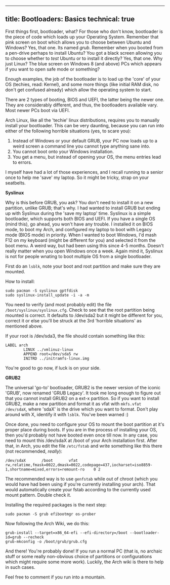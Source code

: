-------
title: Bootloaders: Basics
technical: true
-------

First things first, bootloader, what? For those who don't know, bootloader is the piece of code which loads up your Operating System. Remember that pink screen on boot which allows you to choose between Ubuntu and Windows? Yes, that one. Its named *grub*. Remember when you booted from a pen-drive perhaps to install Ubuntu? You got a black screen allowing you to choose whether to *test* Ubuntu or to install it directly? Yes, that one. Why just Linux? The blue screen on Windows 8 (and above) PCs which appears if you want to open safe mode or something?

Enough examples, the job of the bootloader is to load up the 'core' of your OS (techies, read: Kernel), and some more things (like initial RAM disk, no don't get confused already) which allow the operating system to start.

There are 2 types of booting, BIOS and UEFI, the latter being the newer one. They are considerably different, and thus, the bootloaders available vary. Most newer PCs boot via UEFI.

Arch Linux, like all the 'techie' linux distributions, requires you to manually install your bootloader. This can be very daunting, because you can run into either of the following horrible situations (yes, to scare you):

1. Instead of Windows or your default GRUB, your PC now loads up to a weird screen a command line you cannot type anything sane into.
2. You cannot boot onto your Windows installation.
3. You get a menu, but instead of opening your OS, the menu entries lead to errors.

I myself have had a lot of those experiences, and I recall running to a senior once to help me 'save' my laptop. So it might be tricky, strap on your seatbelts.

**Syslinux**

Why is this before GRUB, you ask? You don't need to install it on a new partition, unlike GRUB; that's why. I had wanted to install GRUB but ending up with Syslinux during the 'save my laptop' time. Syslinux is a simple bootloader, which supports both BIOS and UEFI. If you have a single OS (mind this), go ahead, you won't have any trouble. I installed it on BIOS mode, to boot my Arch, and configured my laptop to boot with Legacy mode (BIOS mode) in priority. When I wanted to boot Windows, I'd mash F12 on my keyboard (might be different for you) and selected it from the boot menu. A weird way, but had been using this since 4-5 months. Doesn't really matter when you open Windows once a week. Again mind it, Syslinux is not for people wnating to boot multiple OS from a single bootloader.

First do an `lsblk`, note your boot and root partition and make sure they are mounted.

How to install:

    sudo pacman -S syslinux gptfdisk
    sudo syslinux-install_update -i -a -m

You need to verify (and most probably edit) the file `/boot/syslinux/syslinux.cfg`. Check to see that the root partition being mounted is correct. It defaults to /dev/sda2 but it might be different for you, correct it or else you'll be struck at the 3rd 'horrible situations' as mentioned above.

If your root is /dev/sda3, the file should contain something like this:

    LABEL arch
            LINUX ../vmlinuz-linux
            APPEND root=/dev/sda5 rw
            INITRD ../initramfs-linux.img

You're good to go now, if luck is on your side.

**GRUB2**

The universal 'go-to' bootloader, GRUB2 is the newer version of the iconic 'GRUB', now renamed 'GRUB Legacy'. It took me long enough to figure out that you cannot install GRUB2 on a ext-x partition. So if you want to install GRUB2, make a new partition and format it as vfat with `mkfs.vfat /dev/sdaX`, where 'sdaX' is the drive which you want to format. Don't play around with X, identify it with `lsblk`. You've been warned :) 

Once done, you need to configure your OS to mount the boot partition at it's proper place during boots. If you are in the process of installing your OS, then you'd probably not have booted even once till now. In any case, you need to mount this /dev/sdaX at /boot of your Arch installation first.
After that, in Arch, you edit the file `/etc/fstab` and write something like this there (not recommended, *really*):

    /dev/sdaX   	/boot     	vfat    	rw,relatime,fmask=0022,dmask=0022,codepage=437,iocharset=iso8859-1,shortname=mixed,errors=remount-ro	0 2

The recommended way is to use `genfstab` while out of chroot (which you would have had been using if you're currently installing your arch). That would automatically create your fstab according to the currently used mount pattern. Double check it.

Installing the required packages is the next step:

    sudo pacman -S grub efibootmgr os-prober

Now following the Arch Wiki, we do this:

    grub-install --target=x86_64-efi --efi-directory=/boot --bootloader-id=grub --recheck
    grub-mkconfig -o /boot/grub/grub.cfg

And there! You're probably done! If you run a normal PC (that is, no archaic stuff or some really non-obvious choice of partitions or configurations which might require some more work). Luckily, the Arch wiki is there to help in such cases.

Feel free to comment if you run into a mountain.
